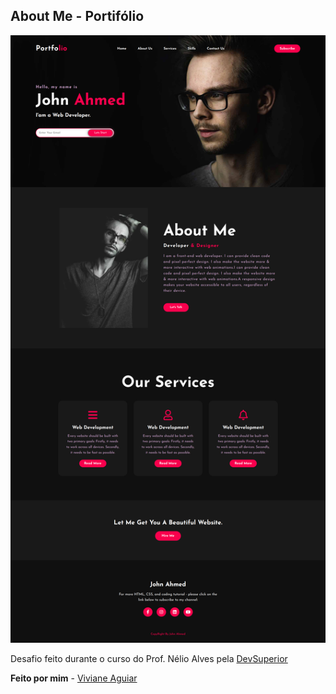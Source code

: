 ## About Me - Portifólio

<img src="https://github.com/vivianezzt/desafio-git/blob/main/desafio-git/img/aboutme.png">

Desafio feito durante o curso do Prof. Nélio Alves pela <a href="https://devsuperior.com.br/">DevSuperior</a>

**Feito por mim** - <a href="https://www.linkedin.com/in/vivianezzt/">Viviane Aguiar</a>
